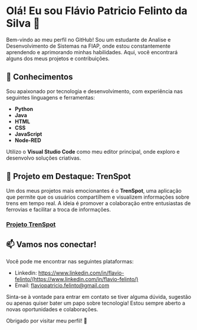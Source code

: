 # Olá! Eu sou Flávio Patricio Felinto da Silva 👋

Bem-vindo ao meu perfil no GitHub! Sou um estudante de Analise e Desenvolvimento de Sistemas na FIAP, onde estou constantemente aprendendo e aprimorando minhas habilidades. Aqui, você encontrará alguns dos meus projetos e contribuições.

## 🧠 Conhecimentos

Sou apaixonado por tecnologia e desenvolvimento, com experiência nas seguintes linguagens e ferramentas:

- **Python**
- **Java**
- **HTML**
- **CSS**
- **JavaScript**
- **Node-RED**

Utilizo o **Visual Studio Code** como meu editor principal, onde exploro e desenvolvo soluções criativas.

## 🚀 Projeto em Destaque: TrenSpot

Um dos meus projetos mais emocionantes é o **TrenSpot**, uma aplicação que permite que os usuários compartilhem e visualizem informações sobre trens em tempo real. A ideia é promover a colaboração entre entusiastas de ferrovias e facilitar a troca de informações.

### [Projeto TrenSpot](https://github.com/TrenSpot) 

## 📫 Vamos nos conectar!

Você pode me encontrar nas seguintes plataformas:

- Linkedin: https://www.linkedin.com/in/flavio-felinto/(https://www.linkedin.com/in/flavio-felinto/)
- Email: [flaviopatricio.felinto@gmail.com](flaviopatricio.felinto@gmail.com)

Sinta-se à vontade para entrar em contato se tiver alguma dúvida, sugestão ou apenas quiser bater um papo sobre tecnologia! Estou sempre aberto a novas oportunidades e colaborações.

Obrigado por visitar meu perfil! 🚀
